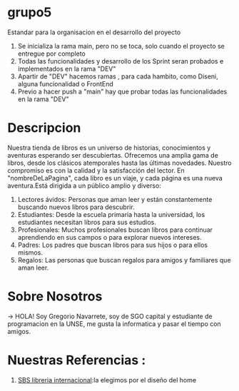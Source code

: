# grupo5

Estandar para la organisacion en el desarrollo del proyecto 
  1. Se inicializa la rama main, pero no se toca, solo cuando el proyecto se entregue por completo 
  2. Todas las funcionalidades y desarrollo de los Sprint seran probados e implementados en la rama "DEV"
  3. Apartir de "DEV" hacemos ramas , para cada hambito, como Diseni, alguna funcionalidad o FrontEnd
  4. Previo a hacer push a "main" hay que probar todas las funcionalidades en la rama "DEV"
  # Descripcion 

  Nuestra tienda de libros es un universo de historias, conocimientos y aventuras esperando ser descubiertas. Ofrecemos una amplia gama de libros, desde los clásicos atemporales hasta las últimas novedades. Nuestro compromiso es con la calidad y la satisfacción del lector. En "nombreDeLaPagina", cada libro es un viaje, y cada página es una nueva aventura.Está dirigida a un público amplio y diverso:

  1. Lectores ávidos: Personas que aman leer y están constantemente buscando nuevos libros para descubrir.
  2. Estudiantes: Desde la escuela primaria hasta la universidad, los estudiantes necesitan libros para sus estudios.
  3. Profesionales: Muchos profesionales buscan libros para continuar aprendiendo en sus campos o para explorar nuevos intereses.
  4. Padres: Los padres que buscan libros para sus hijos o para ellos mismos.
  5. Regalos: Las personas que buscan regalos para amigos y familiares que aman leer.

  # Sobre Nosotros 

  -> HOLA!  Soy Gregorio Navarrete, soy de SGO capital y estudiante de programacion en la UNSE, me gusta la informatica y pasar el tiempo con amigos.
  




  # Nuestras Referencias :
  
  1. [SBS libreria internacional](https://www.sbs.com.ar/):la elegimos por el diseño del home 


